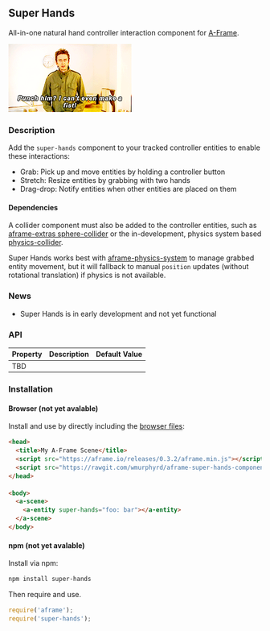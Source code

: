 ## Super Hands

All-in-one natural hand controller interaction component for [A-Frame](https://aframe.io).

![Super Hans Can't Make a Fist](readme_files/peep-show-super-hans.gif)

### Description

Add the `super-hands` component to your tracked controller entities to enable these interactions:

* Grab: Pick up and move entities by holding a controller button
* Stretch: Resize entities by grabbing with two hands
* Drag-drop: Notify entities when other entities are placed on them

#### Dependencies

A collider component must also be added to the controller entities, such as [aframe-extras sphere-collider](https://github.com/donmccurdy/aframe-extras/blob/master/src/misc) or the in-development, physics system based [physics-collider](https://github.com/donmccurdy/aframe-physics-system/pull/14).

Super Hands works best with [aframe-physics-system](https://github.com/donmccurdy/aframe-physics-system) to manage grabbed entity movement, but it will fallback to manual `position` updates (without rotational translation) if physics is not available. 

### News

* Super Hands is in early development and not yet functional

### API

| Property | Description | Default Value |
| -------- | ----------- | ------------- |
|   TBD       |             |               |

### Installation

#### Browser  (not yet avalable)

Install and use by directly including the [browser files](dist):

```html
<head>
  <title>My A-Frame Scene</title>
  <script src="https://aframe.io/releases/0.3.2/aframe.min.js"></script>
  <script src="https://rawgit.com/wmurphyrd/aframe-super-hands-component/master/dist/super-hands.min.js"></script>
</head>

<body>
  <a-scene>
    <a-entity super-hands="foo: bar"></a-entity>
  </a-scene>
</body>
```

#### npm (not yet avalable)

Install via npm:

```bash
npm install super-hands
```

Then require and use.

```js
require('aframe');
require('super-hands');
```
